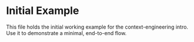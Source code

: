 # Initial Example

This file holds the initial working example for the context-engineering intro.
Use it to demonstrate a minimal, end-to-end flow.
